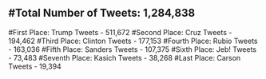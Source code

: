 #Total Number of Tweets: 1,284,838 
---
#First Place: Trump Tweets - 511,672
#Second Place: Cruz Tweets - 194,462
#Third Place: Clinton Tweets - 177,153
#Fourth Place: Rubio Tweets - 163,036
#Fifth Place: Sanders Tweets - 107,375
#Sixth Place: Jeb! Tweets - 73,483
#Seventh Place: Kasich Tweets - 38,268
#Last Place: Carson Tweets - 19,394
